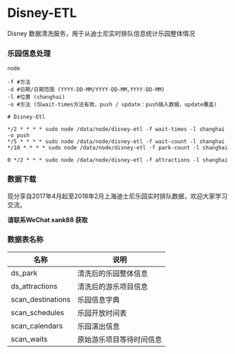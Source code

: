 # Disney-ETL

Disney 数据清洗服务，用于从迪士尼实时排队信息统计乐园整体情况

### 乐园信息处理

```shell
node

-f #方法
-d #日期/日期范围 (YYYY-DD-MM/YYYY-DD-MM,YYYY-DD-MM)
-l #位置 (shanghai)
-o #方法 (仅wait-times方法有效，push / update：push插入数据，update覆盖)
```

```cron
# Disney-Etl

*/2 * * * * sudo node /data/node/disney-etl -f wait-times -l shanghai -o push
*/5 * * * * sudo node /data/node/disney-etl -f wait-count -l shanghai
*/10 * * * * sudo node /data/node/disney-etl -f park-count -l shanghai

0 */2 * * * sudo node /data/node/disney-etl -f attractions -l shanghai
```

### 数据下载
现分享自2017年4月起至2018年2月上海迪士尼乐园实时排队数据，欢迎大家学习交流。

**请联系WeChat xank88 获取**

### 数据表名称

|名称|说明|
|----|-----------|
|ds_park|清洗后的乐园整体信息|
|ds_attractions|清洗后的游乐项目信息|
|scan_destinations|乐园信息字典|
|scan_schedules|乐园开放时间表|
|scan_calendars|乐园演出信息|
|scan_waits|原始游乐项目等待时间信息|
